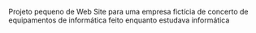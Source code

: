 Projeto pequeno de Web
Site para uma empresa fictícia de concerto de equipamentos de informática feito enquanto estudava informática 

